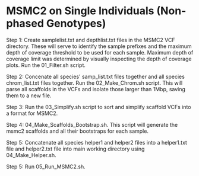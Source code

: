 # MSMC2 on Single Individuals (Non-phased Genotypes)

Step 1: Create samplelist.txt and depthlist.txt files in the MSMC2 VCF directory. These will serve to identify the 
sample prefixes and the maximum depth of coverage threshold to be used for each sample. Maximum depth of coverage 
limit was determined by visually inspecting the depth of coverage plots. Run the 01_Filter.sh script. 

Step 2: Concenate all species' samp_list.txt files together and all species chrom_list.txt files together. Run the 02_Make_Chrom.sh script. This will parse all scaffolds in the VCFs and isolate those larger than 1Mbp, saving them to a new file. 

Step 3: Run the 03_Simplify.sh script to sort and simplify scaffold VCFs into a format for MSMC2. 

Step 4: 04_Make_Scaffolds_Bootstrap.sh. This script will generate the msmc2 scaffolds and all their bootstraps for each sample.

Step 5: Concatenate all species helper1 and helper2 files into a helper1.txt file and helper2.txt file into main working directory using 04_Make_Helper.sh. 

Step 5: Run 05_Run_MSMC2.sh. 


